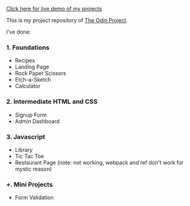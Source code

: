 [Click here for live demo of my projects](https://pepprbell.github.io/odin-projects/)

This is my project repository of [The Odin Project](https://www.theodinproject.com/).

I've done:
### 1. Foundations
- Recipes
- Landing Page
- Rock Paper Scissors
- Etch-a-Sketch
- Calculator

### 2. Intermediate HTML and CSS
- Signup Form
- Admin Dashboard

### 3. Javascript
- Library
- Tic Tac Toe
- Restaurant Page (note: not working, webpack and ref don't work for mystic reason)

### +. Mini Projects
- Form Validation
